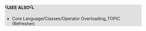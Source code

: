 <div style="margin:2em; background-color: #e0e0e0;">

<strong>🔍SEE ALSO🔍</strong>

 * Core Language/Classes/Operator Overloading_TOPIC (Refresher)

</div>

